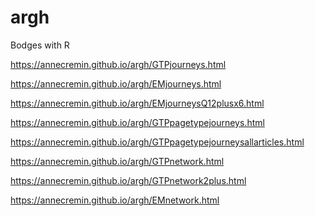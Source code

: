 # argh
Bodges with R

<p><a href="https://annecremin.github.io/argh/GTPjourneys.html">https://annecremin.github.io/argh/GTPjourneys.html</a></p>
<p><a href="https://annecremin.github.io/argh/EMjourneys.html">https://annecremin.github.io/argh/EMjourneys.html</a></p>
<p><a href="https://annecremin.github.io/argh/EMjourneysQ12plusx6.html">https://annecremin.github.io/argh/EMjourneysQ12plusx6.html</a></p>
<p><a href="https://annecremin.github.io/argh/GTPpagetypejourneys.html">https://annecremin.github.io/argh/GTPpagetypejourneys.html</a></p>
<p><a href="https://annecremin.github.io/argh/GTPpagetypejourneysallarticles.html">https://annecremin.github.io/argh/GTPpagetypejourneysallarticles.html</a></p>
<p><a href="https://annecremin.github.io/argh/GTPnetwork.html">https://annecremin.github.io/argh/GTPnetwork.html</a></p>
<p><a href="https://annecremin.github.io/argh/GTPnetwork2plus.html">https://annecremin.github.io/argh/GTPnetwork2plus.html</a></p>
<p><a href="https://annecremin.github.io/argh/EMnetwork.html">https://annecremin.github.io/argh/EMnetwork.html</a></p>
